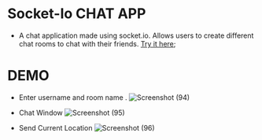 # Socket-Io CHAT APP

- A chat application made using socket.io. Allows users to create different chat rooms to chat with their friends. [Try it here](https://room-chat-app.herokuapp.com/);

# DEMO

- Enter username and room name .
  ![Screenshot (94)](https://user-images.githubusercontent.com/42304018/59152628-b4227d80-8a65-11e9-9121-334c2cb80219.png)

- Chat Window
  ![Screenshot (95)](https://user-images.githubusercontent.com/42304018/59152633-cc929800-8a65-11e9-8803-658f1a8b99bd.png)

- Send Current Location
  ![Screenshot (96)](https://user-images.githubusercontent.com/42304018/59152638-e633df80-8a65-11e9-84d2-187bf7f519f9.png)
